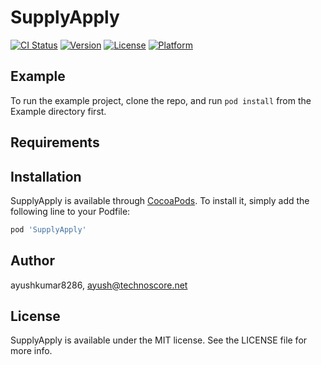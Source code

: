# SupplyApply

[![CI Status](https://img.shields.io/travis/ayushkumar8286/SupplyApply.svg?style=flat)](https://travis-ci.org/ayushkumar8286/SupplyApply)
[![Version](https://img.shields.io/cocoapods/v/SupplyApply.svg?style=flat)](https://cocoapods.org/pods/SupplyApply)
[![License](https://img.shields.io/cocoapods/l/SupplyApply.svg?style=flat)](https://cocoapods.org/pods/SupplyApply)
[![Platform](https://img.shields.io/cocoapods/p/SupplyApply.svg?style=flat)](https://cocoapods.org/pods/SupplyApply)

## Example

To run the example project, clone the repo, and run `pod install` from the Example directory first.

## Requirements

## Installation

SupplyApply is available through [CocoaPods](https://cocoapods.org). To install
it, simply add the following line to your Podfile:

```ruby
pod 'SupplyApply'
```

## Author

ayushkumar8286, ayush@technoscore.net

## License

SupplyApply is available under the MIT license. See the LICENSE file for more info.
